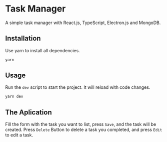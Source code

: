 # Task Manager
A simple task manager with React.js, TypeScript, Electron.js and MongoDB.

## Installation

Use yarn to install all dependencies.

```bash
yarn
```

## Usage

Run the `dev` script to start the project. It will reload with code changes.

```bash
yarn dev
```

## The Aplication

Fill the form with the task you want to list, press `Save`, and the task will be created.
Press `Delete` Button to delete a task you completed, and press `Edit` to edit a task.
